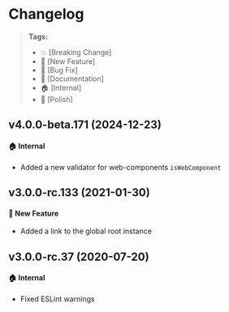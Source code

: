 Changelog
=========

> **Tags:**
> - :boom:       [Breaking Change]
> - :rocket:     [New Feature]
> - :bug:        [Bug Fix]
> - :memo:       [Documentation]
> - :house:      [Internal]
> - :nail_care:  [Polish]

## v4.0.0-beta.171 (2024-12-23)

#### :house: Internal

* Added a new validator for web-components `isWebComponent`

## v3.0.0-rc.133 (2021-01-30)

#### :rocket: New Feature

* Added a link to the global root instance

## v3.0.0-rc.37 (2020-07-20)

#### :house: Internal

* Fixed ESLint warnings

